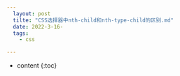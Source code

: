 ```yaml
---
  layout: post
  tilte: "CSS选择器中nth-child和nth-type-child的区别.md"
  date: 2022-3-16-
  tags: 
    - css

---
```



* content
{:toc}



